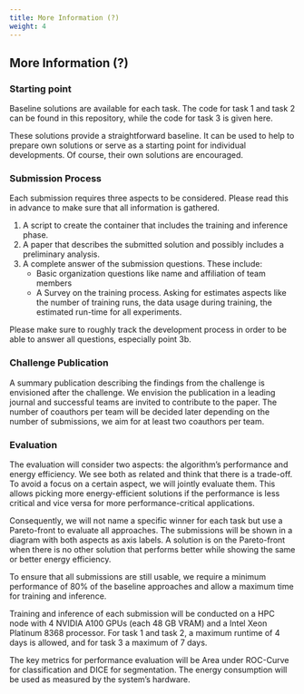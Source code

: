 ```yaml
---
title: More Information (?)
weight: 4
---
```


## More Information (?)


### Starting point
Baseline solutions are available for each task. The code for task 1 and task 2 can be found in this repository, while the code for task 3 is given here. 

These solutions provide a straightforward baseline. It can be used to help to prepare own solutions or serve as a starting point for individual developments. Of course, their own solutions are encouraged. 

### Submission Process
Each submission requires three aspects to be considered. Please read this in advance to make sure that all information is gathered.  

1. A script to create the container that includes the training and inference phase. 
2. A paper that describes the submitted solution and possibly includes a preliminary analysis. 
3. A complete answer of the submission questions. These include:
   - Basic organization questions like name and affiliation of team members 
   - A Survey on the training process. Asking for estimates aspects like the number of training runs, the data usage during training, the estimated run-time for all experiments. 

Please make sure to roughly track the development process in order to be able to answer all questions, especially point 3b.  

### Challenge Publication 
A summary publication describing the findings from the challenge is envisioned after the challenge. We envision the publication in a leading journal and successful teams are invited to contribute to the paper. The number of coauthors per team will be decided later depending on the number of submissions, we aim for at least two coauthors per team.  

### Evaluation
The evaluation will consider two aspects: the algorithm’s performance and energy efficiency. We see both as related and think that there is a trade-off. To avoid a focus on a certain aspect, we will jointly evaluate them. This allows picking more energy-efficient solutions if the performance is less critical and vice versa for more performance-critical applications. 

Consequently, we will not name a specific winner for each task but use a Pareto-front to evaluate all approaches. The submissions will be shown in a diagram with both aspects as axis labels. A solution is on the Pareto-front when there is no other solution that performs better while showing the same or better energy efficiency.  

To ensure that all submissions are still usable, we require a minimum performance of 80% of the baseline approaches and allow a maximum time for training and inference.

Training and inference of each submission will be conducted on a HPC node with 4 NVIDIA A100 GPUs (each 48 GB VRAM) and a Intel Xeon Platinum 8368 processor. For task 1 and task 2, a maximum runtime of 4 days is allowed, and for task 3 a maximum of 7 days. 

The key metrics for performance evaluation will be Area under ROC-Curve for classification and DICE for segmentation. The energy consumption will be used as measured by the system’s hardware. 
